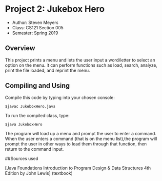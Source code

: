 # Project 2: Jukebox Hero

* Author: Steven Meyers
* Class: CS121 Section 005
* Semester: Spring 2019

## Overview

This project prints a menu and lets the user input a word/letter to select an option on the menu. It can perform functions such as load, search, analyze, print the file loaded, and reprint the menu. 

## Compiling and Using

Compile this code by typing into your chosen console:
```
$javac JukeboxHero.java
```
To run the compiled class, type:
```
$java JukeboxHero
```
The program will load up a menu and prompt the user to enter a
command. When the user enters a command (that is on the menu list),the program will prompt the user in other ways to lead them through that function, then return to the command input. 

##Sources used

[Java Foundations Introduction to Program Design & Data Structures 4th Edition by John Lewis] (textbook)
